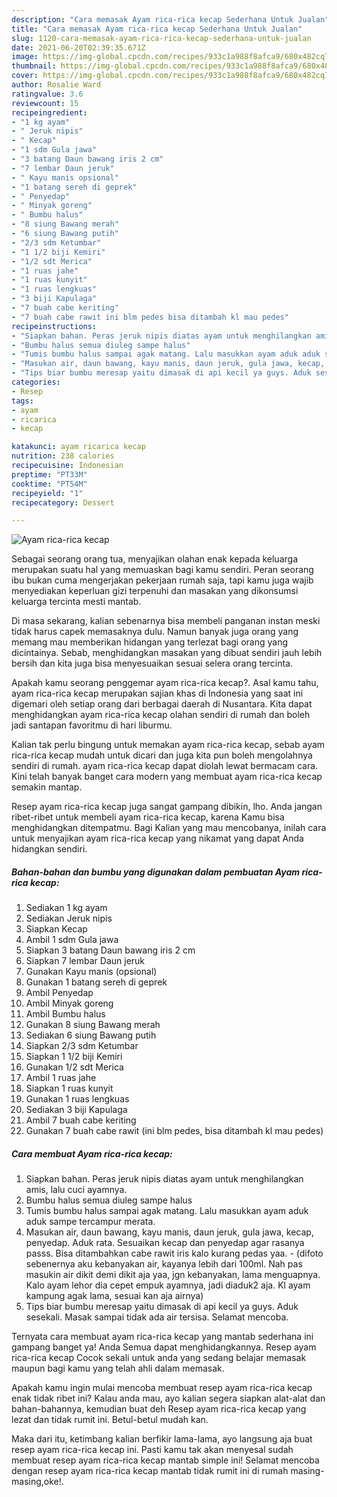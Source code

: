 ```yaml
---
description: "Cara memasak Ayam rica-rica kecap Sederhana Untuk Jualan"
title: "Cara memasak Ayam rica-rica kecap Sederhana Untuk Jualan"
slug: 1120-cara-memasak-ayam-rica-rica-kecap-sederhana-untuk-jualan
date: 2021-06-20T02:39:35.671Z
image: https://img-global.cpcdn.com/recipes/933c1a988f8afca9/680x482cq70/ayam-rica-rica-kecap-foto-resep-utama.jpg
thumbnail: https://img-global.cpcdn.com/recipes/933c1a988f8afca9/680x482cq70/ayam-rica-rica-kecap-foto-resep-utama.jpg
cover: https://img-global.cpcdn.com/recipes/933c1a988f8afca9/680x482cq70/ayam-rica-rica-kecap-foto-resep-utama.jpg
author: Rosalie Ward
ratingvalue: 3.6
reviewcount: 15
recipeingredient:
- "1 kg ayam"
- " Jeruk nipis"
- " Kecap"
- "1 sdm Gula jawa"
- "3 batang Daun bawang iris 2 cm"
- "7 lembar Daun jeruk"
- " Kayu manis opsional"
- "1 batang sereh di geprek"
- " Penyedap"
- " Minyak goreng"
- " Bumbu halus"
- "8 siung Bawang merah"
- "6 siung Bawang putih"
- "2/3 sdm Ketumbar"
- "1 1/2 biji Kemiri"
- "1/2 sdt Merica"
- "1 ruas jahe"
- "1 ruas kunyit"
- "1 ruas lengkuas"
- "3 biji Kapulaga"
- "7 buah cabe keriting"
- "7 buah cabe rawit ini blm pedes bisa ditambah kl mau pedes"
recipeinstructions:
- "Siapkan bahan. Peras jeruk nipis diatas ayam untuk menghilangkan amis, lalu cuci ayamnya."
- "Bumbu halus semua diuleg sampe halus"
- "Tumis bumbu halus sampai agak matang. Lalu masukkan ayam aduk aduk sampe tercampur merata."
- "Masukan air, daun bawang, kayu manis, daun jeruk, gula jawa, kecap, penyedap. Aduk rata. Sesuaikan kecap dan penyedap agar rasanya passs. Bisa ditambahkan cabe rawit iris kalo kurang pedas yaa.  (difoto sebenernya aku kebanyakan air, kayanya lebih dari 100ml. Nah pas masukin air dikit demi dikit aja yaa, jgn kebanyakan, lama menguapnya. Kalo ayam lehor dia cepet empuk ayamnya, jadi diaduk2 aja. Kl ayam kampung agak lama, sesuai kan aja airnya)"
- "Tips biar bumbu meresap yaitu dimasak di api kecil ya guys. Aduk sesekali. Masak sampai tidak ada air tersisa. Selamat mencoba."
categories:
- Resep
tags:
- ayam
- ricarica
- kecap

katakunci: ayam ricarica kecap 
nutrition: 238 calories
recipecuisine: Indonesian
preptime: "PT33M"
cooktime: "PT54M"
recipeyield: "1"
recipecategory: Dessert

---
```



![Ayam rica-rica kecap](https://img-global.cpcdn.com/recipes/933c1a988f8afca9/680x482cq70/ayam-rica-rica-kecap-foto-resep-utama.jpg)

Sebagai seorang orang tua, menyajikan olahan enak kepada keluarga merupakan suatu hal yang memuaskan bagi kamu sendiri. Peran seorang ibu bukan cuma mengerjakan pekerjaan rumah saja, tapi kamu juga wajib menyediakan keperluan gizi terpenuhi dan masakan yang dikonsumsi keluarga tercinta mesti mantab.

Di masa  sekarang, kalian sebenarnya bisa membeli panganan instan meski tidak harus capek memasaknya dulu. Namun banyak juga orang yang memang mau memberikan hidangan yang terlezat bagi orang yang dicintainya. Sebab, menghidangkan masakan yang dibuat sendiri jauh lebih bersih dan kita juga bisa menyesuaikan sesuai selera orang tercinta. 



Apakah kamu seorang penggemar ayam rica-rica kecap?. Asal kamu tahu, ayam rica-rica kecap merupakan sajian khas di Indonesia yang saat ini digemari oleh setiap orang dari berbagai daerah di Nusantara. Kita dapat menghidangkan ayam rica-rica kecap olahan sendiri di rumah dan boleh jadi santapan favoritmu di hari liburmu.

Kalian tak perlu bingung untuk memakan ayam rica-rica kecap, sebab ayam rica-rica kecap mudah untuk dicari dan juga kita pun boleh mengolahnya sendiri di rumah. ayam rica-rica kecap dapat diolah lewat bermacam cara. Kini telah banyak banget cara modern yang membuat ayam rica-rica kecap semakin mantap.

Resep ayam rica-rica kecap juga sangat gampang dibikin, lho. Anda jangan ribet-ribet untuk membeli ayam rica-rica kecap, karena Kamu bisa menghidangkan ditempatmu. Bagi Kalian yang mau mencobanya, inilah cara untuk menyajikan ayam rica-rica kecap yang nikamat yang dapat Anda hidangkan sendiri.

<!--inarticleads1-->

##### Bahan-bahan dan bumbu yang digunakan dalam pembuatan Ayam rica-rica kecap:

1. Sediakan 1 kg ayam
1. Sediakan  Jeruk nipis
1. Siapkan  Kecap
1. Ambil 1 sdm Gula jawa
1. Siapkan 3 batang Daun bawang iris 2 cm
1. Siapkan 7 lembar Daun jeruk
1. Gunakan  Kayu manis (opsional)
1. Gunakan 1 batang sereh di geprek
1. Ambil  Penyedap
1. Ambil  Minyak goreng
1. Ambil  Bumbu halus
1. Gunakan 8 siung Bawang merah
1. Sediakan 6 siung Bawang putih
1. Siapkan 2/3 sdm Ketumbar
1. Siapkan 1 1/2 biji Kemiri
1. Gunakan 1/2 sdt Merica
1. Ambil 1 ruas jahe
1. Siapkan 1 ruas kunyit
1. Gunakan 1 ruas lengkuas
1. Sediakan 3 biji Kapulaga
1. Ambil 7 buah cabe keriting
1. Gunakan 7 buah cabe rawit (ini blm pedes, bisa ditambah kl mau pedes)




<!--inarticleads2-->

##### Cara membuat Ayam rica-rica kecap:

1. Siapkan bahan. Peras jeruk nipis diatas ayam untuk menghilangkan amis, lalu cuci ayamnya.
1. Bumbu halus semua diuleg sampe halus
1. Tumis bumbu halus sampai agak matang. Lalu masukkan ayam aduk aduk sampe tercampur merata.
1. Masukan air, daun bawang, kayu manis, daun jeruk, gula jawa, kecap, penyedap. Aduk rata. Sesuaikan kecap dan penyedap agar rasanya passs. Bisa ditambahkan cabe rawit iris kalo kurang pedas yaa. -  (difoto sebenernya aku kebanyakan air, kayanya lebih dari 100ml. Nah pas masukin air dikit demi dikit aja yaa, jgn kebanyakan, lama menguapnya. Kalo ayam lehor dia cepet empuk ayamnya, jadi diaduk2 aja. Kl ayam kampung agak lama, sesuai kan aja airnya)
1. Tips biar bumbu meresap yaitu dimasak di api kecil ya guys. Aduk sesekali. Masak sampai tidak ada air tersisa. Selamat mencoba.




Ternyata cara membuat ayam rica-rica kecap yang mantab sederhana ini gampang banget ya! Anda Semua dapat menghidangkannya. Resep ayam rica-rica kecap Cocok sekali untuk anda yang sedang belajar memasak maupun bagi kamu yang telah ahli dalam memasak.

Apakah kamu ingin mulai mencoba membuat resep ayam rica-rica kecap enak tidak ribet ini? Kalau anda mau, ayo kalian segera siapkan alat-alat dan bahan-bahannya, kemudian buat deh Resep ayam rica-rica kecap yang lezat dan tidak rumit ini. Betul-betul mudah kan. 

Maka dari itu, ketimbang kalian berfikir lama-lama, ayo langsung aja buat resep ayam rica-rica kecap ini. Pasti kamu tak akan menyesal sudah membuat resep ayam rica-rica kecap mantab simple ini! Selamat mencoba dengan resep ayam rica-rica kecap mantab tidak rumit ini di rumah masing-masing,oke!.

